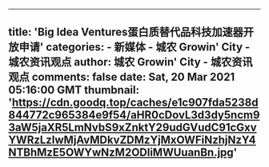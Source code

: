 
---
title: 'Big Idea Ventures蛋白质替代品科技加速器开放申请'
categories: 
    - 新媒体
    - 城农 Growin' City - 城农资讯观点
author: 城农 Growin' City - 城农资讯观点
comments: false
date: Sat, 20 Mar 2021 05:16:00 GMT
thumbnail: 'https://cdn.goodq.top/caches/e1c907fda5238d844772c965384e9f54/aHR0cDovL3d3dy5ncm93aW5jaXR5LmNvbS9xZnktY29udGVudC91cGxvYWRzLzIwMjAvMDkvZDMzYjMxOWFiNzhjNzY4NTBhMzE5OWYwNzM2ODliMWUuanBn.jpg'
---

<div>   
<div class="qfe_wrapper">
<section data-fixheight class="qfy-row-4-605820f3080c15729 section     no  section-text-no-shadow section-inner-no-shadow section-normal section-orgi" style="margin-bottom:0;border-radius:0px;color:#333333;">
    <style class="row_class qfy_style_class">
        @media only screen and (min-width: 992px)&#123;
        section.section.qfy-row-4-605820f3080c15729&#123;padding-left:0;padding-right:0;padding-top:20px;padding-bottom:0;margin-top:0;margin-bottom:0;&#125;&#125;
        
        @media only screen and (max-width: 992px)&#123;
        .bit-html section.section.qfy-row-4-605820f3080c15729&#123;padding-left:15px;padding-right:15px;padding-top:20px;padding-bottom:;margin-top:0;margin-bottom: !important;&#125;&#125;
            </style>
        

            <div class="section-background-overlay background-overlay grid-overlay-0 " style="background-color: #ffffff;"></div>
        <div class="container">
        <div class="row qfe_row  ">
            <div data-animaleinbegin="bottom-in-view" data-animalename="qfyfadeInUp" data-duration data-delay class=" qfy-column-6-605820f308140359639 qfy-column-inner  vc_span12  text-default small-screen-undefined fullrow" data-dw="1/1" data-fixheight><div style=";position:relative;" class="column_inner "><div class=" background-overlay grid-overlay-" style="background-color: transparent;width:100%;"></div><div class="column_containter" style="z-index:3;position:relative;">
<div m-padding="0px 0px 0px 0px" p-padding="0px 0px 0px 0px" css_animation_delay="0" qfyuuid="0" class="qfy-element qfy-text qfy-text-84498 qfe_text_column qfe_content_element  mobile_fontsize " style="position: relative;;;line-height:1.5em;;background-repeat: no-repeat;;">
<div class="qfe_wrapper">
<div><strong><em>城农获悉——蛋白质替代品科技加速器Big Idea Ventures本周宣布，目前正在接受第四批入驻申请。这次为期五个月的加速器项目将在三个地点举行：纽约、巴黎和新加坡。</em></strong><br><br><img src="https://cdn.goodq.top/caches/e1c907fda5238d844772c965384e9f54/aHR0cDovL3d3dy5ncm93aW5jaXR5LmNvbS9xZnktY29udGVudC91cGxvYWRzLzIwMjAvMDkvZDMzYjMxOWFiNzhjNzY4NTBhMzE5OWYwNzM2ODliMWUuanBn.jpg" referrerpolicy="no-referrer"><br><br>Big Idea Ventures正在寻找开发植物基和细胞培养蛋白质产品和成分的公司，也鼓励与蛋白质替代品领域相关的食品科技公司申请入驻。<br><br>除了12.5万美元的现金投资和7.5万美元的实物投资外，入选的初创公司还可以在项目期间获得包括测试厨房在内的共同工作空间，以及专家指导和拓展网络的机会。初创公司还将与Big Idea Ventures的合伙人进行互动，包括瑞典AAK、布勒集团Bühler Group、奇华顿Givaudan、泰森创投Tyson Ventures等公司。<br><br>理想情况下，被选中的初创公司是已拥有通过销售验证的初始产品，并准备好进行扩展。Big Idea Ventures表示，它正在专门寻找开发植物基产品的公司、细胞农业公司、配料开发者以及相关制造技术的公司。<br><br>由于这场大流行，第四期加速器将是以线上形式进行，其他农食科技加速器在过去一年里一直在使用的这种方式。第四批加速器入驻位置是先到先得，直到位置满员。这意味着有兴趣的初创公司越快申请越好。<br><br>有意向申请BIV加速器项目的团队可以在<span style="color: rgb(41, 105, 176);"></span><a href="https://bigideaventures.com/apply-now/" rel target="_blank"><span style="color: rgb(41, 105, 176);"><u><strong>这里申请</strong></u></span></a><span style="color: rgb(41, 105, 176);"></span>。</div>
</div> 
</div> </div></div></div><style class="column_class qfy_style_class">@media only screen and (min-width: 992px)&#123;.qfy-column-6-605820f308140359639 > .column_inner &#123;padding-left:0;padding-right:0;padding-top:0;padding-bottom:0;&#125;.qfe_row .vc_span_class.qfy-column-6-605820f308140359639 &#123;&#125;;&#125;@media only screen and (max-width: 992px)&#123;.qfy-column-6-605820f308140359639 > .column_inner&#123;margin:0 auto 0 !important;padding-left:0;padding-right:0;padding-top:;padding-bottom:;&#125;.display_entire .qfe_row .vc_span_class.qfy-column-6-605820f308140359639 &#123;&#125;.qfy-column-6-605820f308140359639 > .column_inner> .background-overlay,.qfy-column-6-605820f308140359639 > .column_inner> .background-media&#123;width:100% !important;left:0 !important;right:auto !important;&#125;&#125;</style>        </div>
    </div>

</section>
</div> 
  
</div>
            